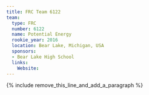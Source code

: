 ```yaml
---
title: FRC Team 6122
team:
  type: FRC
  number: 6122
  name: Potential Energy
  rookie_year: 2016
  location: Bear Lake, Michigan, USA
  sponsors:
  - Bear Lake High School
  links:
    Website:
---
```


{% include remove_this_line_and_add_a_paragraph %}